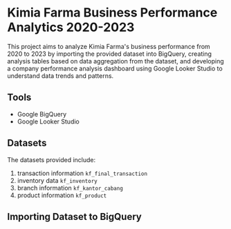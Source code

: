 # Kimia Farma Business Performance Analytics 2020-2023
This project aims to analyze Kimia Farma's business performance from 2020 to 2023 by importing the provided dataset into BigQuery, creating analysis tables based on data aggregation from the dataset, and developing a company performance analysis dashboard using Google Looker Studio to understand data trends and patterns.

## Tools
- Google BigQuery
- Google Looker Studio

## Datasets
The datasets provided include:
1. transaction information `kf_final_transaction`
2. inventory data `kf_inventory`
3. branch information `kf_kantor_cabang`
4. product information `kf_product`

## Importing Dataset to BigQuery
